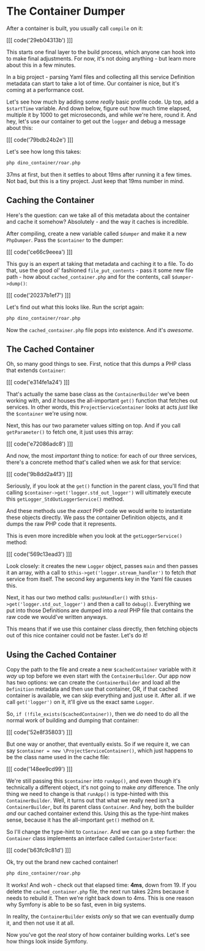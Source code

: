 # The Container Dumper

After a container is built, you usually call `compile` on it:

[[[ code('29eb04313b') ]]]

This starts one final layer to the build process, which anyone can hook into
to make final adjustments. For now, it's not doing anything - but learn more
about this in a few minutes.

In a big project - parsing Yaml files and collecting all this service Definition
metadata can start to take a lot of time. Our container is nice, but it's
coming at a performance cost.

Let's see how much by adding some *really* basic profile code. Up top, add
a `$startTime` variable. And down below, figure out how much time elapsed,
multiple it by 1000 to get microseconds, and while we're here, round it.
And hey, let's use our container to get out the `logger` and debug a message
about this:

[[[ code('79bdb24b2e') ]]]

Let's see how long this takes:

```bash
php dino_container/roar.php
```

37ms at first, but then it settles to about 19ms after running it a few times.
Not bad, but this is a tiny project. Just keep that 19ms number in mind.

## Caching the Container

Here's the question: can we take all of this metadata about the container
and cache it somehow? Absolutely - and the way it caches is incredible.

After compiling, create a new variable called `$dumper` and make it a new
`PhpDumper`. Pass the `$container` to the dumper:

[[[ code('ce66c9eeea') ]]]

This guy is an expert at taking that metadata and caching it to a file. To
do that, use the good ol' fashioned `file_put_contents` - pass it some new
file path - how about `cached_container.php` and for the contents, call
`$dumper->dump()`:

[[[ code('20237b1ef7') ]]]

Let's find out what this looks like. Run the script again:

```bash
php dino_container/roar.php
```

Now the `cached_container.php` file pops into existence. And it's *awesome*.

## The Cached Container

Oh, so many good things to see. First, notice that this dumps a PHP class
that extends `Container`:

[[[ code('e314fe1a24') ]]]

That's actually the same base class as the `ContainerBuilder` we've been
working with, and *it* houses the all-important `get()` function that fetches
out services. In other words, this `ProjectServiceContainer` looks at acts
*just* like the `$container` we're using now.

Next, this has our two parameter values sitting on top. And if you call
`getParameter()` to fetch one, it just uses this array:

[[[ code('e72086adc8') ]]]

And now, the most *important* thing to notice: for each of our three services,
there's a concrete method that's called when we ask for that service:

[[[ code('9b8dd2a4f3') ]]]

Seriously, if you look at the `get()` function in the parent class, you'll
find that calling `$container->get('logger.std_out_logger')` will ultimately
execute this `getLogger_StdOutLoggerService()` method. 

And these methods use the *exact* PHP code we would write to instantiate
these objects directly. We pass the container Definition objects, and it
dumps the raw PHP code that it represents. 

This is even more incredible when you look at the `getLoggerService()` method:

[[[ code('569c13ead3') ]]]

Look closely: it creates the new `Logger` object, passes `main` and then
passes it an array, with a call to `$this->get('logger.stream_handler')`
to fetch *that* service from itself. The second key arguments key in the
Yaml file causes this.

Next, it has our two method calls: `pushHandler()` with `$this->get('logger.std_out_logger')`
and then a call to `debug()`. Everything we put into those Definitions are
dumped into a *real* PHP file that contains the raw code we would've written
anyways. 

This means that if we use this container class directly, then fetching objects
out of this nice container could not be faster. Let's do it!

## Using the Cached Container

Copy the path to the file and create a new `$cachedContainer` variable with
it *way* up top before we even start with the `ContainerBuilder`. Our app
now has two options: we can create the `ContainerBuilder` and load all the
`Definition` metadata and then use that container, OR, if that cached container
is available, we can skip everything and just use it. After all. if we call
`get('logger')` on it, it'll give us the exact same `Logger`.

So, `if (!file_exists($cachedContainer))`, then we *do* need to do all the
normal work of building and dumping that container:

[[[ code('52e8f35803') ]]]

But one way or another, that eventually exists. So if we require it, we can
say `$container = new \ProjectServiceContainer()`, which just happens to
be the class name used in the cache file:

[[[ code('148ee9cd99') ]]]

We're still passing this `$container` into `runApp()`, and even though it's
technically a different object, it's not going to make *any* difference.
The only thing we need to change is that `runApp()` is type-hinted with this
`ContainerBuilder`. Well, it turns out that what we really need isn't a
`ContainerBuilder`, but its parent class `Container`. And hey, both the
builder *and* our cached container extend this. Using this as the type-hint
makes sense, because it has the all-important `get()` method on it.

So I'll change the type-hint to `Container`. And we can go a step further:
the `Container` class implements an interface called `ContainerInterface`:

[[[ code('b63fc9c81d') ]]]

Ok, try out the brand new cached container!

```bash
php dino_container/roar.php
```

It works! And woh - check out that elapsed time: **4ms**, down from 19. If
you delete the `cached_container.php` file, the next run takes 22ms because
it needs to rebuild it. Then we're right back down to 4ms. This is one reason
why Symfony is able to be so fast, even in big systems. 

In reality, the `ContainerBuilder` exists *only* so that we can eventually
dump it, and then not use it at all.

Now you've got the *real* story of how container building works. Let's see
how things look inside Symfony.

